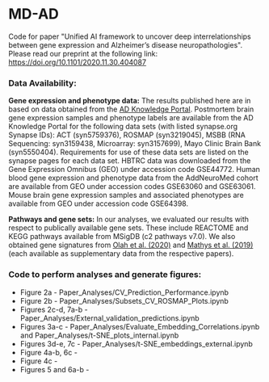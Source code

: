 # MD-AD

Code for paper "Unified AI framework to uncover deep interrelationships between gene expression and Alzheimer’s disease neuropathologies". Please read our preprint at the following link: https://doi.org/10.1101/2020.11.30.404087

### Data Availability:
**Gene expression and phenotype data:** The results published here are in based on data obtained from the [AD Knowledge Portal](https://adknowledgeportal.synapse.org/). Postmortem brain gene expression samples and phenotype labels are available from the AD Knowledge Portal for the following data sets (with listed synapse.org Synapse IDs):  ACT (syn5759376), ROSMAP (syn3219045), MSBB (RNA Sequencing: syn3159438, Microarray: syn3157699), Mayo Clinic Brain Bank (syn5550404). Requirements for use of these data sets are listed on the synapse pages for each data set. HBTRC data was downloaded from the Gene Expression Omnibus (GEO) under accession code GSE44772.  Human blood gene expression and phenotype data from the AddNeuroMed cohort are available from GEO under accession codes GSE63060 and GSE63061. Mouse brain gene expression samples and associated phenotypes are available from GEO under accession code GSE64398.

**Pathways and gene sets:** In our analyses, we evaluated our results with respect to publically available gene sets. These include REACTOME and KEGG pathways available from MSigDB (c2 pathways v7.0). We also obtained gene signatures from [Olah et al. (2020)](https://doi.org/10.1038/s41467-020-19737-2) and [Mathys et al. (2019)](https://doi.org/10.1038/s41586-019-1195-2) (each available as supplementary data from the respective papers).

### Code to perform analyses and generate figures:

- Figure 2a - Paper_Analyses/CV_Prediction_Performance.ipynb
- Figure 2b - Paper_Analyses/Subsets_CV_ROSMAP_Plots.ipynb
- Figures 2c-d, 7a-b - Paper_Analyses/External_validation_predictions.ipynb
- Figures 3a-c - Paper_Analyses/Evaluate_Embedding_Correlations.ipynb and Paper_Analyses/t-SNE_plots_internal.ipynb
- Figures 3d-e, 7c - Paper_Analyses/t-SNE_embeddings_external.ipynb
- Figure 4a-b, 6c - 
- Figure 4c - 
- Figures 5 and 6a-b - 

